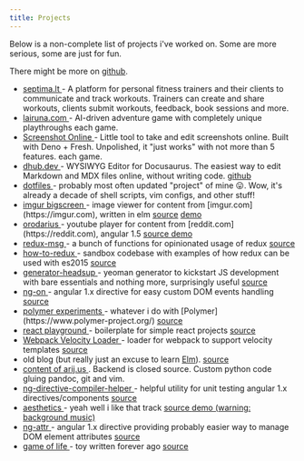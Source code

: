 ```yaml
---
title: Projects
---
```


Below is a non-complete list of projects i've worked on. Some are more serious, some are just for fun.

There might be more on [github](https://github.com/argshook?tab=repositories).

- <a href="https://septima.lt/" target="_blank">
      septima.lt
        </a> - A platform for personal fitness trainers and their clients
  to communicate and track workouts. Trainers can create and share
  workouts, clients submit workouts, feedback, book sessions and more.
- <a href="https://lairuna.com/" target="_blank">
    lairuna.com
      </a> - AI-driven adventure game with completely unique playthroughs
  each game.
- <a href="https://screenshot-online.deno.dev" target="_blank">
    Screenshot Online
      </a> - Little tool to take and edit screenshots online. Built with Deno + Fresh. Unpolished, it "just works" with not more than 5 features.
  each game.
- <a href="https://dhub.dev/" target="_blank">
    dhub.dev
  </a> - WYSIWYG Editor for Docusaurus. The easiest way to edit Markdown and MDX
  files online, without writing code. <a href="https://github.com/dhub-dev" target="_blank">
      github
    </a>
- <a href="https://github.com/argshook/dotfiles" target="_blank">
      dotfiles
    </a> - probably most often updated "project" of mine 😛. Wow, it's already a decade of shell scripts, vim configs, and other stuff!
- <a href="https://github.com/argshook/imgur-bigscreen" target="_blank">
    imgur bigscreen
  </a> - image viewer for content from [imgur.com](https://imgur.com), written in
  elm <a href="https://github.com/argshook/imgur-bigscreen" target="_blank">source</a> <a href="https://argshook.github.io/imgur-bigscreen" target="_blank">
      demo
    </a>
- <a href="https://github.com/argshook/orodarius" target="_blank">
    orodarius
  </a> - youtube player for content from [reddit.com](https://reddit.com), angular
  1.5 
    <a href="https://github.com/argshook/orodarius" target="_blank">
      source
    </a>
    <a href="https://argshook.github.io/orodarius" target="_blank">
      demo
    </a>
- <a href="https://github.com/argshook/redux-msg" target="_blank">
    redux-msg
  </a> - a bunch of functions for opinionated usage of redux 
    <a href="https://github.com/argshook/redux-msg" target="_blank">
      source
    </a>
- <a href="https://github.com/argshook/how-to-redux" target="_blank">
    how-to-redux
  </a> - sandbox codebase with examples of how redux can be used with es2015 
    <a href="https://github.com/argshook/how-to-redux" target="_blank">
      source
    </a>
- <a href="https://github.com/argshook/generator-headsup" target="_blank">
    generator-headsup
  </a> - yeoman generator to kickstart JS development with bare essentials and nothing
  more, surprisingly useful 
    <a href="https://github.com/argshook/generator-headsup" target="_blank">
      source
    </a>
- <a href="https://github.com/argshook/ng-on" target="_blank">
    ng-on
  </a> - angular 1.x directive for easy custom DOM events handling 
    <a href="https://github.com/argshook/ng-on" target="_blank">
      source
    </a>
- <a href="https://github.com/argshook/polymer-experiments" target="_blank">
    polymer experiments
  </a> - whatever i do with [Polymer](https://www.polymer-project.org/) 
    <a href="https://github.com/argshook/polymer-experiments" target="_blank">
      source
    </a>
- <a href="https://github.com/argshook/react-playground" target="_blank">
    react playground
  </a> - boilerplate for simple react projects 
    <a href="https://github.com/argshook/react-playground" target="_blank">
      source
    </a>
- <a
    href="https://github.com/argshook/velocity-injectable-loader"
    target="_blank">
  Webpack Velocity Loader
  </a> - loader for webpack to support velocity templates
  <a
      href="https://github.com/argshook/velocity-injectable-loader"
      target="_blank">
  source
  </a>
- old blog (but really just an excuse to learn [Elm](https://elm-lang.org/)).
  <a href="https://github.com/argshook/argshook.github.io" target="_blank">
  source
  </a>
- <a href="https://github.com/argshook/zettelkasten" target="_blank">
    content of arij.us
  </a>
  . Backend is closed source. Custom python code gluing pandoc, git and vim.
- <a
    href="https://github.com/argshook/ng-directive-compiler-helper"
    target="_blank">
  ng-directive-compiler-helper
  </a> - helpful utility for unit testing angular 1.x directives/components
  <a
      href="https://github.com/argshook/ng-directive-compiler-helper"
      target="_blank">
  source
  </a>
- <a href="https://github.com/argshook/aesthetics" target="_blank">
    aesthetics
  </a> - yeah well i like that track 
    <a href="https://github.com/argshook/aesthetics" target="_blank">
      source
    </a>
    <a href="https://argshook.github.io/aesthetics" target="_blank">
      demo (warning: background music)
    </a>
- <a href="https://github.com/argshook/ng-attr" target="_blank">
    ng-attr
  </a> - angular 1.x directive providing probably easier way to manage DOM element
  attributes 
    <a href="https://github.com/argshook/ng-attr" target="_blank">
      source
    </a>
- <a href="https://argshook.github.io/gameOfLife/" target="_blank">
    game of life
  </a> - toy written forever ago 
    <a href="https://github.com/argshook/gameOfLife" target="_blank">
      source
    </a>
